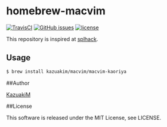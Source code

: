 homebrew-macvim
===

[![TravisCI](https://travis-ci.org/KazuakiM/homebrew-macvim.svg?branch=master)](https://travis-ci.org/KazuakiM/homebrew-macvim)
[![GitHub issues](https://img.shields.io/github/issues/KazuakiM/homebrew-macvim.svg?style=flat-square)](https://github.com/KazuakiM/homebrew-macvim/issues)
[![license](https://img.shields.io/github/license/KazuakiM/homebrew-macvim.svg?style=flat-square)](https://raw.githubusercontent.com/KazuakiM/homebrew-macvim/master/LICENSE)

This repository is inspired at [splhack](https://github.com/splhack/homebrew-splhack).

## Usage

```bash
$ brew install kazuakim/macvim/macvim-kaoriya
```

##Author

[KazuakiM](https://github.com/KazuakiM/)

##License

This software is released under the MIT License, see LICENSE.
